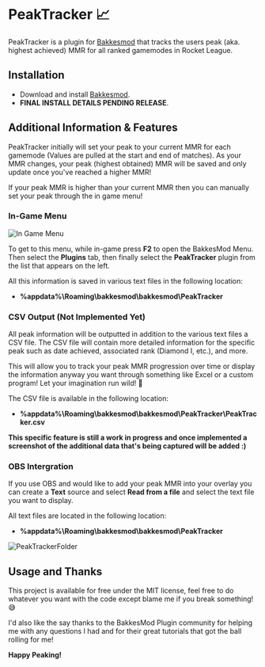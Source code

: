 # PeakTracker 📈

PeakTracker is a plugin for [Bakkesmod](https://www.bakkesmod.com/) that tracks the users peak (aka. highest achieved) MMR for all ranked gamemodes in Rocket League.

## Installation
 - Download and install [Bakkesmod](https://www.bakkesmod.com/). 
 - **FINAL INSTALL DETAILS PENDING RELEASE**.

## Additional Information & Features
PeakTracker initially will set your peak to your current MMR for each gamemode (Values are pulled at the start and end of matches). As your MMR changes, your peak (highest obtained) MMR will be saved and only update once you've reached a higher MMR!

If your peak MMR is higher than your current MMR then you can manually set your peak through the in game menu!

### In-Game Menu
![In Game Menu](https://media.discordapp.net/attachments/720041712390635628/874102199880388628/unknown.png)

To get to this menu, while in-game press **F2** to open the BakkesMod Menu. Then select the **Plugins** tab, then finally select the **PeakTracker** plugin from the list that appears on the left.

All this information is saved in various text files in the following location: 
 - **%appdata%\Roaming\bakkesmod\bakkesmod\PeakTracker**

### CSV Output (Not Implemented Yet)

All peak information will be outputted in addition to the various text files a CSV file. The CSV file will contain more detailed information for the specific peak such as date achieved, associated rank (Diamond I, etc.), and more.

This will allow you to track your peak MMR progression over time or display the information anyway you want through something like Excel or a custom program! Let your imagination run wild! 🤯

The CSV file is available in the following location:
 - **%appdata%\Roaming\bakkesmod\bakkesmod\PeakTracker\PeakTracker.csv**

**This specific feature is still a work in progress and once implemented a screenshot of the additional data that's being captured will be added :)**

### OBS Intergration

If you use OBS and would like to add your peak MMR into your overlay you can create a **Text** source and select **Read from a file** and select the text file you want to display.

All text files are located in the following location: 
 - **%appdata%\Roaming\bakkesmod\bakkesmod\PeakTracker**

![PeakTrackerFolder](https://media.discordapp.net/attachments/720041712390635628/874110592393285712/unknown.png)

## Usage and Thanks

This project is available for free under the MIT license, feel free to do whatever you want with the code except blame me if you break something! 😅

I'd also like the say thanks to the BakkesMod Plugin community for helping me with any questions I had and for their great tutorials that got the ball rolling for me! 

**Happy Peaking!**
